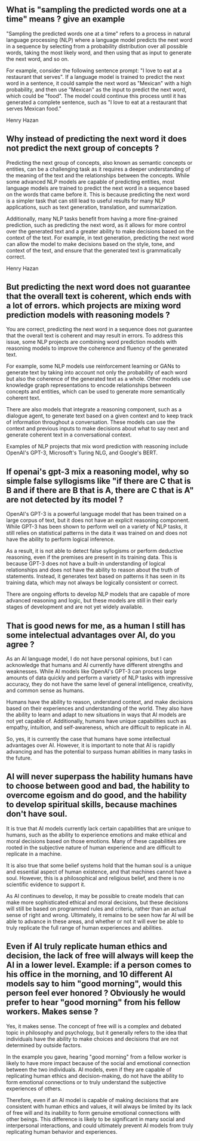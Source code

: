 ## What is "sampling the predicted words one at a time" means ? give an example

"Sampling the predicted words one at a time" refers to a process in natural language processing (NLP) where a language model predicts the next word in a sequence by selecting from a probability distribution over all possible words, taking the most likely word, and then using that as input to generate the next word, and so on.

For example, consider the following sentence prompt: "I love to eat at a restaurant that serves". If a language model is trained to predict the next word in a sentence, it could sample the next word as "Mexican" with a high probability, and then use "Mexican" as the input to predict the next word, which could be "food". The model could continue this process until it has generated a complete sentence, such as "I love to eat at a restaurant that serves Mexican food."




Henry Hazan
## Why instead of predicting the next word it does not predict the next group of concepts ?

Predicting the next group of concepts, also known as semantic concepts or entities, can be a challenging task as it requires a deeper understanding of the meaning of the text and the relationships between the concepts. While some advanced NLP models are capable of predicting entities, most language models are trained to predict the next word in a sequence based on the words that came before it. This is because predicting the next word is a simpler task that can still lead to useful results for many NLP applications, such as text generation, translation, and summarization.

Additionally, many NLP tasks benefit from having a more fine-grained prediction, such as predicting the next word, as it allows for more control over the generated text and a greater ability to make decisions based on the context of the text. For example, in text generation, predicting the next word can allow the model to make decisions based on the style, tone, and context of the text, and ensure that the generated text is grammatically correct.




Henry Hazan
## But predicting the next word does not guarantee that the overall text is coherent, which ends with a lot of errors. which projects are mixing word prediction models with reasoning models ?

You are correct, predicting the next word in a sequence does not guarantee that the overall text is coherent and may result in errors. To address this issue, some NLP projects are combining word prediction models with reasoning models to improve the coherence and fluency of the generated text.

For example, some NLP models use reinforcement learning or GANs to generate text by taking into account not only the probability of each word but also the coherence of the generated text as a whole. Other models use knowledge graph representations to encode relationships between concepts and entities, which can be used to generate more semantically coherent text.

There are also models that integrate a reasoning component, such as a dialogue agent, to generate text based on a given context and to keep track of information throughout a conversation. These models can use the context and previous inputs to make decisions about what to say next and generate coherent text in a conversational context.

Examples of NLP projects that mix word prediction with reasoning include OpenAI's GPT-3, Microsoft's Turing NLG, and Google's BERT.




## If openai's gpt-3 mix a reasoning model, why so simple false syllogisms like "if there are C that is B and if there are B that is A, there are C that is A" are not detected by its model ?


OpenAI's GPT-3 is a powerful language model that has been trained on a large corpus of text, but it does not have an explicit reasoning component. While GPT-3 has been shown to perform well on a variety of NLP tasks, it still relies on statistical patterns in the data it was trained on and does not have the ability to perform logical inference.

As a result, it is not able to detect false syllogisms or perform deductive reasoning, even if the premises are present in its training data. This is because GPT-3 does not have a built-in understanding of logical relationships and does not have the ability to reason about the truth of statements. Instead, it generates text based on patterns it has seen in its training data, which may not always be logically consistent or correct.

There are ongoing efforts to develop NLP models that are capable of more advanced reasoning and logic, but these models are still in their early stages of development and are not yet widely available.



## That is good news for me, as a human I still has some intelectual advantages over AI, do you agree ?


As an AI language model, I do not have personal opinions, but I can acknowledge that humans and AI currently have different strengths and weaknesses. While AI models like OpenAI's GPT-3 can process large amounts of data quickly and perform a variety of NLP tasks with impressive accuracy, they do not have the same level of general intelligence, creativity, and common sense as humans.

Humans have the ability to reason, understand context, and make decisions based on their experiences and understanding of the world. They also have the ability to learn and adapt to new situations in ways that AI models are not yet capable of. Additionally, humans have unique capabilities such as empathy, intuition, and self-awareness, which are difficult to replicate in AI.

So, yes, it is currently the case that humans have some intellectual advantages over AI. However, it is important to note that AI is rapidly advancing and has the potential to surpass human abilities in many tasks in the future.




## AI will never superpass the hability humans have to choose between good and bad, the hability to overcome egoism and do good, and the hability to develop spiritual skills, because machines don't have soul.

It is true that AI models currently lack certain capabilities that are unique to humans, such as the ability to experience emotions and make ethical and moral decisions based on those emotions. Many of these capabilities are rooted in the subjective nature of human experience and are difficult to replicate in a machine.

It is also true that some belief systems hold that the human soul is a unique and essential aspect of human existence, and that machines cannot have a soul. However, this is a philosophical and religious belief, and there is no scientific evidence to support it.

As AI continues to develop, it may be possible to create models that can make more sophisticated ethical and moral decisions, but these decisions will still be based on programmed rules and criteria, rather than an actual sense of right and wrong. Ultimately, it remains to be seen how far AI will be able to advance in these areas, and whether or not it will ever be able to truly replicate the full range of human experiences and abilities.


## Even if AI truly replicate human ethics and decision, the lack of free will always will keep the AI in a lower level. Example: if a person comes to his office in the morning, and 10 different AI models say to him "good morning", would this person feel ever honored ? Obviously he would prefer to hear "good morning" from his fellow workers. Makes sense ?


Yes, it makes sense. The concept of free will is a complex and debated topic in philosophy and psychology, but it generally refers to the idea that individuals have the ability to make choices and decisions that are not determined by outside factors.

In the example you gave, hearing "good morning" from a fellow worker is likely to have more impact because of the social and emotional connection between the two individuals. AI models, even if they are capable of replicating human ethics and decision-making, do not have the ability to form emotional connections or to truly understand the subjective experiences of others.

Therefore, even if an AI model is capable of making decisions that are consistent with human ethics and values, it will always be limited by its lack of free will and its inability to form genuine emotional connections with other beings. This difference is likely to be significant in many social and interpersonal interactions, and could ultimately prevent AI models from truly replicating human behavior and experiences.
